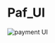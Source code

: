 # Paf_UI
![payment UI](https://user-images.githubusercontent.com/41514689/118236689-0111f880-b4b4-11eb-9e59-5b6fb0c444ce.JPG)
